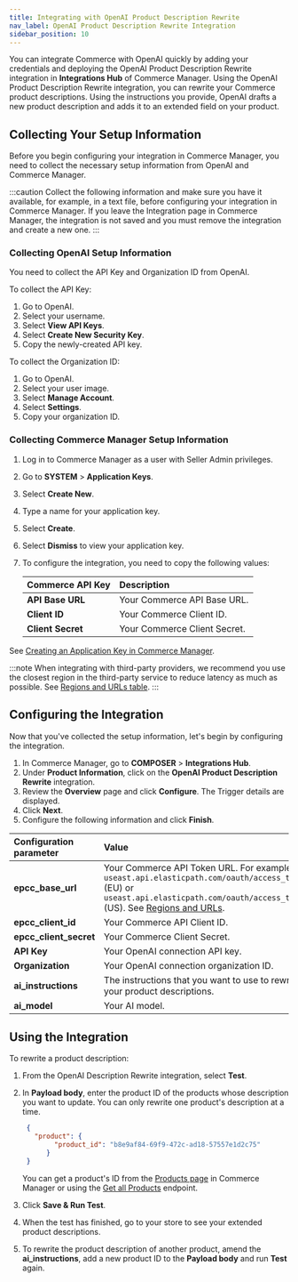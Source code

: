 ```yaml
---
title: Integrating with OpenAI Product Description Rewrite
nav_label: OpenAI Product Description Rewrite Integration
sidebar_position: 10
---
```


You can integrate Commerce with OpenAI quickly by adding your credentials and deploying the OpenAI Product Description Rewrite integration in **Integrations Hub** of Commerce Manager. Using the OpenAI Product Description Rewrite integration, you can rewrite your Commerce product descriptions. Using the instructions you provide, OpenAI drafts a new product description and adds it to an extended field on your product. 

## Collecting Your Setup Information

Before you begin configuring your integration in Commerce Manager, you need to collect the necessary setup information from OpenAI and Commerce Manager.

:::caution
Collect the following information and make sure you have it available, for example, in a text file, before configuring your integration in Commerce Manager. If you leave the Integration page in Commerce Manager, the integration is not saved and you must remove the integration and create a new one.
:::

### Collecting OpenAI Setup Information

You need to collect the API Key and Organization ID from OpenAI.

To collect the API Key:

1. Go to OpenAI.
1. Select your username.
1. Select **View API Keys**.
1. Select **Create New Security Key**.
1. Copy the newly-created API key.

To collect the Organization ID:

1. Go to OpenAI.
1. Select your user image.
1. Select **Manage Account**.
1. Select **Settings**.
1. Copy your organization ID.

### Collecting Commerce Manager Setup Information

1. Log in to Commerce Manager as a user with Seller Admin privileges.
1. Go to **SYSTEM** > **Application Keys**.
1. Select **Create New**.
1. Type a name for your application key.
1. Select **Create**.
1. Select **Dismiss** to view your application key. 
1. To configure the integration, you need to copy the following values:

    | Commerce API Key | Description                            |
    |:------------------------------------|:---------------------------------------|
    | **API Base URL**                    | Your Commerce API Base URL. |
    | **Client ID**                       | Your Commerce Client ID. |
    | **Client Secret**                   | Your Commerce Client Secret. | | Your Commerce Client Secret. |

See [Creating an Application Key in Commerce Manager](/guides/Getting%20Started/authentication/application-keys/application-keys-cm).

:::note
When integrating with third-party providers, we recommend you use the closest region in the third-party service to reduce latency as much as possible. See [Regions and URLs table](/guides/Getting%20Started/api-overview/elastic-path-domains#regions-and-ur-ls).
:::

## Configuring the Integration

Now that you've collected the setup information, let's begin by configuring the integration.

1. In Commerce Manager, go to **COMPOSER** > **Integrations Hub**.
1. Under **Product Information**, click on the **OpenAI Product Description Rewrite** integration.
1. Review the **Overview** page and click **Configure**. The Trigger details are displayed.
1. Click **Next**.
1. Configure the following information and click **Finish**. 

| Configuration parameter | Value |
|:----|:---- |
| **epcc_base_url** | Your Commerce API Token URL. For example, `useast.api.elasticpath.com/oauth/access_token` (EU) or `useast.api.elasticpath.com/oauth/access_token` (US). See [Regions and URLs](/guides/Getting%20Started/api-overview/elastic-path-domains#regions-and-ur-ls). |
| **epcc_client_id** | Your Commerce API Client ID. |
| **epcc_client_secret** | Your Commerce Client Secret. |
| **API Key** | Your OpenAI connection API key. |
| **Organization** | Your OpenAI connection organization ID. |
| **ai_instructions** | The instructions that you want to use to rewrite your product descriptions. |
| **ai_model** | Your AI model. |

## Using the Integration

To rewrite a product description: 

1. From the OpenAI Description Rewrite integration, select **Test**.
1. In **Payload body**, enter the product ID of the products whose description you want to update. You can only rewrite one product's description at a time. 

    ```json
     {
       "product": {
     		"product_id": "b8e9af84-69f9-472c-ad18-57557e1d2c75"
   	      }
     }
    ```
    
    You can get a product's ID from the [Products page](/docs/pxm/products/pxm-products-commerce-manager/view-product-details) in Commerce Manager or using the [Get all Products](/docs/pxm/products/ep-pxm-products-api/get-all-products) endpoint.

1. Click **Save & Run Test**.
1. When the test has finished, go to your store to see your extended product descriptions. 
1. To rewrite the product description of another product, amend the **ai_instructions**, add a new product ID to the **Payload body** and run **Test** again.
